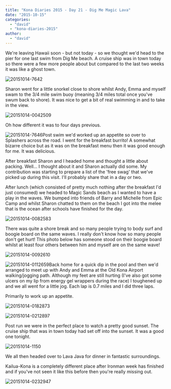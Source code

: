 ```yaml
---
title: "Kona Diaries 2015 - Day 21 - Dig Me Magic Lava"
date: "2015-10-15"
categories: 
  - "david"
  - "kona-diaries-2015"
author: 
  - "david"
---
```


We're leaving Hawaii soon - but not today - so we thought we'd head to the pier for one last swim from Dig Me beach. A cruise ship was in town today so there were a few more people about but compared to the last two weeks it was like a ghost town.

![20151014-7642](/images/2015/20151014-7642.jpg)

Sharon went for a little snorkel close to shore whilst Andy, Emma and myself swam to the 3/4 mile swim buoy (meaning 3/4 miles total once you've swum back to shore). It was nice to get a bit of real swimming in and to take in the view.

![20151014-0042509](/images/2015/20151014-0042509.jpg)

Oh how different it was to four days previous.

![20151014-7646](/images/2015/20151014-7646.jpg)Post swim we'd worked up an appetite so over to Splashers across the road. I went for the breakfast burrito! A somewhat bizarre choice but as it was on the breakfast menu then it was good enough for me. It was delicious.

After breakfast Sharon and I headed home and thought a little about packing. Well... I thought about it and Sharon actually did some. My contribution was starting to prepare a list of the 'free swag' that we've picked up during this visit. I'll probably share that in a day or two.

After lunch (which consisted of pretty much nothing after the breakfast I'd just consumed) we headed to Magic Sands beach as I wanted to have a play in the waves. We bumped into friends of Barry and Michelle from Epic Camp and whilst Sharon chatted to them on the beach I got into the melee that is the ocean after schools have finished for the day.

![20151014-0082583](/images/2015/20151014-0082583.jpg)

There was quite a shore break and so many people trying to body surf and boogie board on the same waves. I really don't know how so many people don't get hurt! This photo below has someone stood on their boogie board whilst at least four others between him and myself are on the same wave!

 ![20151014-0092610](/images/2015/20151014-0092610.jpg) 

![20151014-0112659](/images/2015/20151014-0112659.jpg)Back home for a quick dip in the pool and then we'd arranged to meet up with Andy and Emma at the Old Kona Airport walking/jogging path. Although my feet are still hurting (I've also got some ulcers on my lip from energy gel wrappers during the race) I toughened up and we all went for a little jog. Each lap is 0.7 miles and I did three laps.

Primarily to work up an appetite.

![20151014-0182873](/images/2015/20151014-0182873.jpg)

![20151014-0212897](/images/2015/20151014-0212897.jpg)

Post run we were in the perfect place to watch a pretty good sunset. The cruise ship that was in town today had set off into the sunset. It was a good one tonight.

![20151014-1150](/images/2015/20151014-1150.jpg)

We all then headed over to Lava Java for dinner in fantastic surroundings.

Kailua-Kona is a completely different place after Ironman week has finished and if you've not seen it like this before then you're really missing out.

![20151014-0232947](/images/2015/20151014-0232947.jpg)
